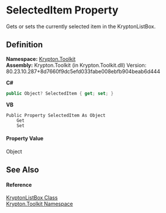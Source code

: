 # SelectedItem Property


Gets or sets the currently selected item in the KryptonListBox.



## Definition
**Namespace:** <a href="79d2eac2-21f4-54ff-7552-b20c33c30600.md">Krypton.Toolkit</a>  
**Assembly:** Krypton.Toolkit (in Krypton.Toolkit.dll) Version: 80.23.10.287+8d7660f9dc5efd033fabe008ebfb904beab6d444

**C#**
``` C#
public Object? SelectedItem { get; set; }
```
**VB**
``` VB
Public Property SelectedItem As Object
	Get
	Set
```



#### Property Value
Object

## See Also


#### Reference
<a href="34d189d7-24ac-ce5b-4fff-cda88ff9e2aa.md">KryptonListBox Class</a>  
<a href="79d2eac2-21f4-54ff-7552-b20c33c30600.md">Krypton.Toolkit Namespace</a>  
